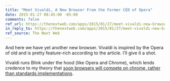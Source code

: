 ```yaml
---
title: "Meet Vivaldi, A New Browser From the Former CEO of Opera"
date: 2015-01-27 08:45:00 -05:00
comments: false
ref_url: https://thenextweb.com/apps/2015/01/27/meet-vivaldi-new-browser-former-ceo-opera/
in_reply_to: https://thenextweb.com/apps/2015/01/27/meet-vivaldi-new-browser-former-ceo-opera/
ref_source: The Next Web
---
```


And here we have yet another new browser. Vivaldi is inspired by the Opera of old and is pretty feature-rich according to the article. I’ll give it a shot.

Vivaldi runs Blink under the hood (like Opera and Chrome), which lends credence to my theory that [soon browsers will compete on chrome, rather than standards implementations](/notebook/competing-on-chrome/).